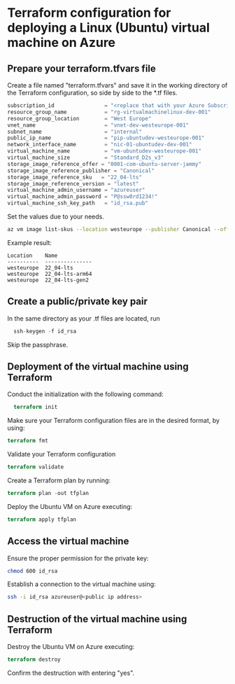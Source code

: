 # Terraform configuration for deploying a Linux (Ubuntu) virtual machine on Azure

## Prepare your terraform.tfvars file

Create a file named "terraform.tfvars" and save it in the working directory of the Terraform configuration, so side by side to the *.tf files.

``` terraform
subscription_id                = "<replace that with your Azure Subscription ID>"
resource_group_name            = "rg-virtualmachinelinux-dev-001"
resource_group_location        = "West Europe"
vnet_name                      = "vnet-dev-westeurope-001"
subnet_name                    = "internal"
public_ip_name                 = "pip-ubuntudev-westeurope-001"
network_interface_name         = "nic-01-ubuntudev-dev-001"
virtual_machine_name           = "vm-ubuntudev-westeurope-001"
virtual_machine_size           = "Standard_D2s_v3"
storage_image_reference_offer = "0001-com-ubuntu-server-jammy"
storage_image_reference_publisher = "Canonical"
storage_image_reference_sku   = "22_04-lts"
storage_image_reference_version = "latest"
virtual_machine_admin_username = "azureuser"
virtual_machine_admin_password = "P@ssw0rd1234!"
virtual_machine_ssh_key_path   = "id_rsa.pub"
```

Set the values due to your needs.

``` bash
az vm image list-skus --location westeurope --publisher Canonical --offer 0001-com-ubuntu-server-jammy --output table
```

Example result:

```
Location    Name
----------  ---------------
westeurope  22_04-lts
westeurope  22_04-lts-arm64
westeurope  22_04-lts-gen2
```

## Create a public/private key pair

In the same directory as your .tf files are located, run

``` terraform
  ssh-keygen -f id_rsa
```

Skip the passphrase.

## Deployment of the virtual machine using Terraform

Conduct the initialization with the following command:

``` terraform
  terraform init
```
Make sure your Terraform configuration files are in the desired format, by using:

``` terraform
terraform fmt
```

Validate your Terraform configuration

``` terraform
terraform validate
```

Create a Terraform plan by running:

``` terraform
terraform plan -out tfplan
```

Deploy the Ubuntu VM on Azure executing:

``` terraform
terraform apply tfplan
```

## Access the virtual machine

Ensure the proper permission for the private key:

``` bash
chmod 600 id_rsa
```

Establish a connection to the virtual machine using:

``` bash
ssh -i id_rsa azureuser@<public ip address>
```

## Destruction of the virtual machine using Terraform

Destroy the Ubuntu VM on Azure executing:

``` terraform
terraform destroy
```

Confirm the destruction with entering "yes".

